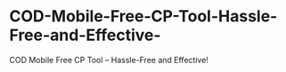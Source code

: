 # COD-Mobile-Free-CP-Tool-Hassle-Free-and-Effective-
COD Mobile Free CP Tool – Hassle-Free and Effective!
